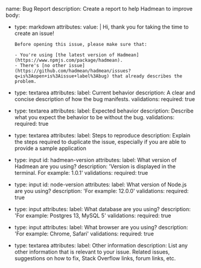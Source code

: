 name: Bug Report
description: Create a report to help Hadmean to improve
body:
  - type: markdown
    attributes:
      value: |
        Hi, thank you for taking the time to create an issue!

        Before opening this issue, please make sure that:
        
        - You're using [the latest version of Hadmean](https://www.npmjs.com/package/hadmean).
        - There's [no other issue](https://github.com/hadmean/hadmean/issues?q=is%3Aopen+is%3Aissue+label%3Abug) that already describes the problem.
     
  - type: textarea
    attributes:
      label: Current behavior
      description: A clear and concise description of how the bug manifests.
    validations:
      required: true

  - type: textarea
    attributes:
      label: Expected behavior
      description:
        Describe what you expect the behavior to be without the bug.
    validations:
      required: true

  - type: textarea
    attributes:
      label: Steps to reproduce
      description: Explain the steps required to duplicate the issue, especially if you are able to provide a sample application

  - type: input
    id: hadmean-version
    attributes:
      label: What version of Hadmean are you using?
      description: 'Version is displayed in the terminal. For example: 1.0.1'
    validations:
      required: true

  - type: input
    id: node-version
    attributes:
      label: What version of Node.js are you using?
      description: 'For example: 12.0.0'
    validations:
      required: true

  - type: input
    attributes:
      label: What database are you using?
      description: 'For example: Postgres 13, MySQL 5'
    validations:
      required: true

  - type: input
    attributes:
      label: What browser are you using?
      description: 'For example: Chrome, Safari'
    validations:
      required: true
  
  - type: textarea
    attributes:
      label: Other information
      description: List any other information that is relevant to your issue. Related issues, suggestions on how to fix, Stack Overflow links, forum links, etc.
